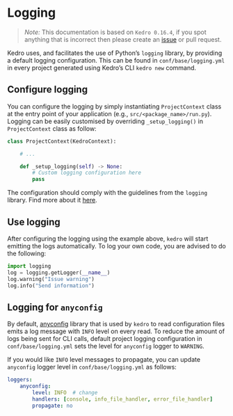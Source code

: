 # Logging

> *Note:* This documentation is based on `Kedro 0.16.4`, if you spot anything that is incorrect then please create an [issue](https://github.com/quantumblacklabs/kedro/issues) or pull request.

Kedro uses, and facilitates the use of Python’s `logging` library, by providing a default logging configuration. This can be found in `conf/base/logging.yml` in every project generated using Kedro’s CLI `kedro new` command.

## Configure logging

You can configure the logging by simply instantiating `ProjectContext` class at the entry point of your application (e.g., `src/<package_name>/run.py`). Logging can be easily customised by overriding `_setup_logging()` in `ProjectContext` class as follow:

```python
class ProjectContext(KedroContext):

    # ...

    def _setup_logging(self) -> None:
        # Custom logging configuration here
        pass
```

The configuration should comply with the guidelines from the `logging` library. Find more about it [here](https://docs.python.org/3/library/logging.html).

## Use logging

After configuring the logging using the example above, `kedro` will start emitting the logs automatically. To log your own code, you are advised to do the following:

```python
import logging
log = logging.getLogger(__name__)
log.warning("Issue warning")
log.info("Send information")
```

## Logging for `anyconfig`

By default, [anyconfig](https://github.com/ssato/python-anyconfig) library that is used by `kedro` to read configuration files emits a log message with `INFO` level on every read. To reduce the amount of logs being sent for CLI calls, default project logging configuration in `conf/base/logging.yml` sets the level for `anyconfig` logger to `WARNING`.

If you would like `INFO` level messages to propagate, you can update `anyconfig` logger level in `conf/base/logging.yml` as follows:

```yaml
loggers:
    anyconfig:
        level: INFO  # change
        handlers: [console, info_file_handler, error_file_handler]
        propagate: no
```
